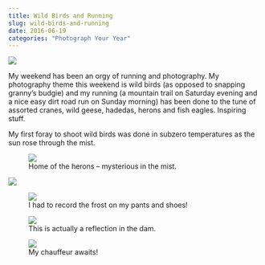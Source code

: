 ```yaml
---
title: Wild Birds and Running
slug: wild-birds-and-running
date: 2016-06-19
categories: "Photograph Your Year"
---
```


<p><img src="http://res.cloudinary.com/dy6grlu8z/image/upload/v1558841870/ndp46zmse2lpyrlnkocj.jpg"/></p>
<p>My weekend has been an orgy of running and photography. My photography theme this weekend is wild birds (as opposed to snapping granny’s budgie) and my running (a mountain trail on Saturday evening and a nice easy dirt road run on Sunday morning) has been done to the tune of assorted cranes, wild geese, hadedas, herons and fish eagles. Inspiring stuff.</p>
<p>My first foray to shoot wild birds was done in subzero temperatures as the sun rose through the mist.</p>
<figure><img src="http://res.cloudinary.com/dy6grlu8z/image/upload/v1558841871/utcpyynktb2vuk6u3r3o.jpg"/><figcaption>Home of the herons – mysterious in the mist.</figcaption></figure>
<p><img src="http://res.cloudinary.com/dy6grlu8z/image/upload/v1558841872/udgggnk1cnkdts1fv2vk.jpg"/></p>
<figure><img src="http://res.cloudinary.com/dy6grlu8z/image/upload/v1558841873/h5zeyh2e6vkpjymi3mgr.jpg"/><figcaption>I had to record the frost on my pants and shoes!</figcaption></figure>
<figure><img src="http://res.cloudinary.com/dy6grlu8z/image/upload/v1558841874/xffeyhhgd8f4nurfpzn4.jpg"/><figcaption>This is actually a reflection in the dam.</figcaption></figure>
<figure><img src="http://res.cloudinary.com/dy6grlu8z/image/upload/v1558841876/yr4uorkwp7pdvca6cm4k.jpg"/><figcaption>My chauffeur awaits!</figcaption></figure>


